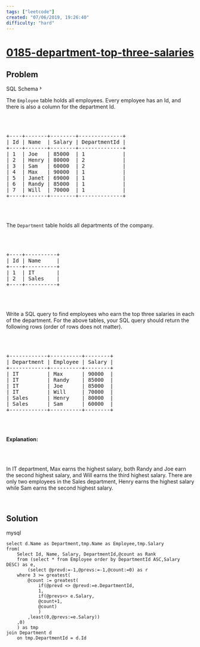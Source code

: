 ```yaml
---
tags: ["leetcode"]
created: "07/06/2019, 19:26:40"
difficulty: "hard"
---
```


# [0185-department-top-three-salaries](https://leetcode.com/problems/department-top-three-salaries/)

## Problem
<div class="sql-schema-wrapper__3VBi"><a class="sql-schema-link__3cEg">SQL Schema<svg viewBox="0 0 24 24" width="1em" height="1em" class="icon__3Su4"><path fill-rule="evenodd" d="M10 6L8.59 7.41 13.17 12l-4.58 4.59L10 18l6-6z"></path></svg></a></div><div><p>The <code>Employee</code> table holds all employees. Every employee has an Id, and there is also a column for the department Id.</p><br><br><pre>+----+-------+--------+--------------+<br>| Id | Name  | Salary | DepartmentId |<br>+----+-------+--------+--------------+<br>| 1  | Joe   | 85000  | 1            |<br>| 2  | Henry | 80000  | 2            |<br>| 3  | Sam   | 60000  | 2            |<br>| 4  | Max   | 90000  | 1            |<br>| 5  | Janet | 69000  | 1            |<br>| 6  | Randy | 85000  | 1            |<br>| 7  | Will  | 70000  | 1            |<br>+----+-------+--------+--------------+<br></pre><br><br><p>The <code>Department</code> table holds all departments of the company.</p><br><br><pre>+----+----------+<br>| Id | Name     |<br>+----+----------+<br>| 1  | IT       |<br>| 2  | Sales    |<br>+----+----------+<br></pre><br><br><p>Write a SQL query to find employees who earn the top three salaries in each of the department. For the above tables, your SQL query should return the following rows (order of rows does not matter).</p><br><br><pre>+------------+----------+--------+<br>| Department | Employee | Salary |<br>+------------+----------+--------+<br>| IT         | Max      | 90000  |<br>| IT         | Randy    | 85000  |<br>| IT         | Joe      | 85000  |<br>| IT         | Will     | 70000  |<br>| Sales      | Henry    | 80000  |<br>| Sales      | Sam      | 60000  |<br>+------------+----------+--------+<br></pre><br><br><p><strong>Explanation:</strong></p><br><br><p>In IT department, Max earns the highest salary, both Randy and Joe earn the second highest salary, and Will earns the third highest salary. There are only two employees in the Sales department, Henry earns the highest salary while Sam earns the second highest salary.</p><br></div>

## Solution

mysql
```mysql
select d.Name as Department,tmp.Name as Employee,tmp.Salary
from(
    Select Id, Name, Salary, DepartmentId,@count as Rank
    from (select * from Employee order by DepartmentId ASC,Salary DESC) as e,
        (select @prevd:=-1,@prevs:=-1,@count:=0) as r
    where 3 >= greatest(
        @count := greatest(
            if(@prevd <> @prevd:=e.DepartmentId,
            1,
            if(@prevs<> e.Salary,
            @count+1,
            @count)
            )
        ,least(0,@prevs:=e.Salary))
    ,0)
    ) as tmp
join Department d
    on tmp.DepartmentId = d.Id
​
​
```
